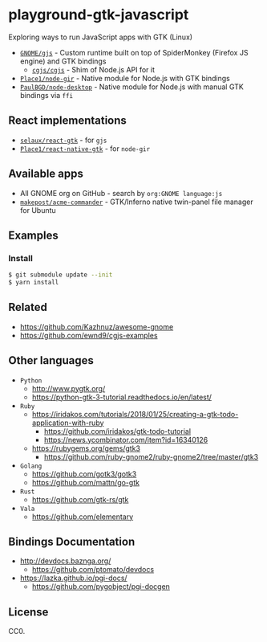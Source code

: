 # playground-gtk-javascript

Exploring ways to run JavaScript apps with GTK (Linux)

- [`GNOME/gjs`](https://gitlab.gnome.org/GNOME/gjs) - Custom runtime built on top of SpiderMonkey (Firefox JS engine) and GTK bindings
  - [`cgjs/cgjs`](https://github.com/cgjs/cgjs) - Shim of Node.js API for it
- [`Place1/node-gir`](https://github.com/Place1/node-gir) - Native module for Node.js with GTK bindings
- [`PaulBGD/node-desktop`](https://github.com/PaulBGD/node-desktop) - Native module for Node.js with manual GTK bindings via `ffi`

## React implementations

- [`selaux/react-gtk`](https://github.com/selaux/react-gtk) - for `gjs`
- [`Place1/react-native-gtk`](https://github.com/Place1/react-native-gtk) - for `node-gir`

## Available apps

- All GNOME org on GitHub - search by `org:GNOME language:js`
- [`makepost/acme-commander`](https://github.com/makepost/acme-commander) - GTK/Inferno native twin-panel file manager for Ubuntu

## Examples

### Install

```sh
$ git submodule update --init
$ yarn install
```

## Related

- https://github.com/Kazhnuz/awesome-gnome
- https://github.com/ewnd9/cgjs-examples

## Other languages

- `Python`
  - http://www.pygtk.org/
  - https://python-gtk-3-tutorial.readthedocs.io/en/latest/
- `Ruby`
  - https://iridakos.com/tutorials/2018/01/25/creating-a-gtk-todo-application-with-ruby
    - https://github.com/iridakos/gtk-todo-tutorial
    - https://news.ycombinator.com/item?id=16340126
  - https://rubygems.org/gems/gtk3
    - https://github.com/ruby-gnome2/ruby-gnome2/tree/master/gtk3
- `Golang`
  - https://github.com/gotk3/gotk3
  - https://github.com/mattn/go-gtk
- `Rust`
  - https://github.com/gtk-rs/gtk
- `Vala`
  - https://github.com/elementary

## Bindings Documentation

- http://devdocs.baznga.org/
  - https://github.com/ptomato/devdocs
- https://lazka.github.io/pgi-docs/
  - https://github.com/pygobject/pgi-docgen

## License

CC0.

